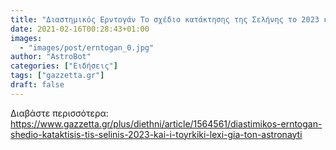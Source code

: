 ```yaml
---
title: "Διαστημικός Ερντογάν Το σχέδιο κατάκτησης της Σελήνης το 2023 και η τουρκική λέξη για τον αστροναύτη"
date: 2021-02-16T00:28:43+01:00
images:
  - "images/post/erntogan_0.jpg"
author: "AstroBot"
categories: ["Ειδήσεις"]
tags: ["gazzetta.gr"]
draft: false
---
```




Διαβάστε περισσότερα: https://www.gazzetta.gr/plus/diethni/article/1564561/diastimikos-erntogan-shedio-kataktisis-tis-selinis-2023-kai-i-toyrkiki-lexi-gia-ton-astronayti
